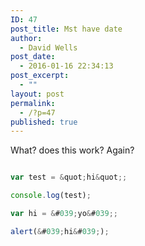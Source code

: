 ```yaml
---
ID: 47
post_title: Mst have date
author:
  - David Wells
post_date:
  - 2016-01-16 22:34:13
post_excerpt:
  - ""
layout: post
permalink:
  - /?p=47
published: true
---
```

What? does this work? Again?

```js

var test = &quot;hi&quot;;

console.log(test);

```

```js
var hi = &#039;yo&#039;;

alert(&#039;hi&#039;);

```